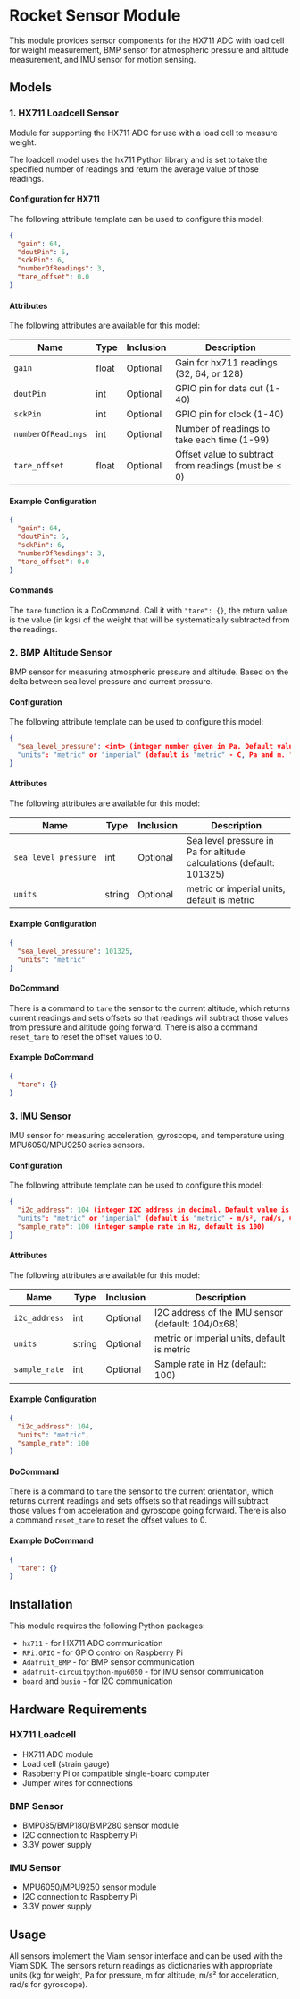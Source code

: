 # Rocket Sensor Module

This module provides sensor components for the HX711 ADC with load cell for weight measurement, BMP sensor for atmospheric pressure and altitude measurement, and IMU sensor for motion sensing.

## Models

### 1. HX711 Loadcell Sensor

Module for supporting the HX711 ADC for use with a load cell to measure weight.

The loadcell model uses the hx711 Python library and is set to take the specified number of readings and return the average value of those readings.

#### Configuration for HX711

The following attribute template can be used to configure this model:

```json
{
  "gain": 64,
  "doutPin": 5,
  "sckPin": 6,
  "numberOfReadings": 3,
  "tare_offset": 0.0
}
```

#### Attributes

The following attributes are available for this model:

| Name | Type | Inclusion | Description |
|------|------|-----------|-------------|
| `gain` | float | Optional | Gain for hx711 readings (32, 64, or 128) |
| `doutPin` | int | Optional | GPIO pin for data out (1-40) |
| `sckPin` | int | Optional | GPIO pin for clock (1-40) |
| `numberOfReadings` | int | Optional | Number of readings to take each time (1-99) |
| `tare_offset` | float | Optional | Offset value to subtract from readings (must be ≤ 0) |

#### Example Configuration

```json
{
  "gain": 64,
  "doutPin": 5,
  "sckPin": 6,
  "numberOfReadings": 3,
  "tare_offset": 0.0
}
```

#### Commands

The `tare` function is a DoCommand. Call it with `"tare": {}`, the return value is the value (in kgs) of the weight that will be systematically subtracted from the readings.

### 2. BMP Altitude Sensor

BMP sensor for measuring atmospheric pressure and altitude.
Based on the delta between sea level pressure and current pressure.

#### Configuration
The following attribute template can be used to configure this model:

```json
{
  "sea_level_pressure": <int> (integer number given in Pa. Default value is 101325)
  "units": "metric" or "imperial" (default is "metric" - C, Pa and m. "imperial" is F, inHg, ft)
}
```

#### Attributes

The following attributes are available for this model:

| Name                 | Type  | Inclusion | Description                                    |
|----------------------|-------|-----------|------------------------------------------------|
| `sea_level_pressure` | int | Optional  | Sea level pressure in Pa for altitude calculations (default: 101325) |
| `units`              | string| Optional | metric or imperial units, default is metric |

#### Example Configuration

```json
{
  "sea_level_pressure": 101325,
  "units": "metric"
}
```

#### DoCommand

There is a command to `tare` the sensor to the current altitude, which returns current readings and sets offsets so that readings will subtract those values from pressure and altitude going forward. 
There is also a command `reset_tare` to reset the offset values to 0. 

#### Example DoCommand

```json
{
  "tare": {}
}
```

### 3. IMU Sensor

IMU sensor for measuring acceleration, gyroscope, and temperature using MPU6050/MPU9250 series sensors.

#### Configuration

The following attribute template can be used to configure this model:

```json
{
  "i2c_address": 104 (integer I2C address in decimal. Default value is 104 (0x68))
  "units": "metric" or "imperial" (default is "metric" - m/s², rad/s, C. "imperial" is ft/s², deg/s, F)
  "sample_rate": 100 (integer sample rate in Hz, default is 100)
}
```

#### Attributes

The following attributes are available for this model:

| Name | Type | Inclusion | Description |
|------|------|-----------|-------------|
| `i2c_address` | int | Optional | I2C address of the IMU sensor (default: 104/0x68) |
| `units` | string | Optional | metric or imperial units, default is metric |
| `sample_rate` | int | Optional | Sample rate in Hz (default: 100) |

#### Example Configuration

```json
{
  "i2c_address": 104,
  "units": "metric",
  "sample_rate": 100
}
```

#### DoCommand

There is a command to `tare` the sensor to the current orientation, which returns current readings and sets offsets so that readings will subtract those values from acceleration and gyroscope going forward. 
There is also a command `reset_tare` to reset the offset values to 0.

#### Example DoCommand

```json
{
  "tare": {}
}
```

## Installation

This module requires the following Python packages:
- `hx711` - for HX711 ADC communication
- `RPi.GPIO` - for GPIO control on Raspberry Pi
- `Adafruit_BMP` - for BMP sensor communication
- `adafruit-circuitpython-mpu6050` - for IMU sensor communication
- `board` and `busio` - for I2C communication

## Hardware Requirements

### HX711 Loadcell
- HX711 ADC module
- Load cell (strain gauge)
- Raspberry Pi or compatible single-board computer
- Jumper wires for connections

### BMP Sensor
- BMP085/BMP180/BMP280 sensor module
- I2C connection to Raspberry Pi
- 3.3V power supply

### IMU Sensor
- MPU6050/MPU9250 sensor module
- I2C connection to Raspberry Pi
- 3.3V power supply

## Usage

All sensors implement the Viam sensor interface and can be used with the Viam SDK. The sensors return readings as dictionaries with appropriate units (kg for weight, Pa for pressure, m for altitude, m/s² for acceleration, rad/s for gyroscope).

